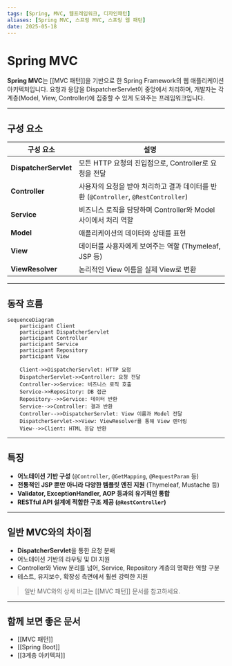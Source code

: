 ```yaml
---
tags: [Spring, MVC, 웹프레임워크, 디자인패턴]
aliases: [Spring MVC, 스프링 MVC, 스프링 웹 패턴]
date: 2025-05-18
---
```


# Spring MVC

**Spring MVC**는 [[MVC 패턴]]을 기반으로 한 Spring Framework의 웹 애플리케이션 아키텍처입니다. 요청과 응답을 DispatcherServlet이 중앙에서 처리하며, 개발자는 각 계층(Model, View, Controller)에 집중할 수 있게 도와주는 프레임워크입니다.

---

## 구성 요소

| 구성 요소 | 설명 |
|-----------|------|
| **DispatcherServlet** | 모든 HTTP 요청의 진입점으로, Controller로 요청을 전달 |
| **Controller** | 사용자의 요청을 받아 처리하고 결과 데이터를 반환 (`@Controller`, `@RestController`) |
| **Service** | 비즈니스 로직을 담당하며 Controller와 Model 사이에서 처리 역할 |
| **Model** | 애플리케이션의 데이터와 상태를 표현 |
| **View** | 데이터를 사용자에게 보여주는 역할 (Thymeleaf, JSP 등) |
| **ViewResolver** | 논리적인 View 이름을 실제 View로 변환 |

---

## 동작 흐름

```mermaid
sequenceDiagram
    participant Client
    participant DispatcherServlet
    participant Controller
    participant Service
    participant Repository
    participant View

    Client->>DispatcherServlet: HTTP 요청
    DispatcherServlet->>Controller: 요청 전달
    Controller->>Service: 비즈니스 로직 호출
    Service->>Repository: DB 접근
    Repository-->>Service: 데이터 반환
    Service-->>Controller: 결과 반환
    Controller-->>DispatcherServlet: View 이름과 Model 전달
    DispatcherServlet->>View: ViewResolver를 통해 View 렌더링
    View-->>Client: HTML 응답 반환
```

---

## 특징

- **어노테이션 기반 구성** (`@Controller`, `@GetMapping`, `@RequestParam` 등)
- **전통적인 JSP 뿐만 아니라 다양한 템플릿 엔진 지원** (Thymeleaf, Mustache 등)
- **Validator, ExceptionHandler, AOP 등과의 유기적인 통합**
- **RESTful API 설계에 적합한 구조 제공 (`@RestController`)**

---

## 일반 MVC와의 차이점

- **DispatcherServlet**을 통한 요청 분배
- 어노테이션 기반의 라우팅 및 DI 지원
- Controller와 View 분리를 넘어, Service, Repository 계층의 명확한 역할 구분
- 테스트, 유지보수, 확장성 측면에서 훨씬 강력한 지원

> 일반 MVC와의 상세 비교는 [[MVC 패턴]] 문서를 참고하세요.

---

## 함께 보면 좋은 문서

- [[MVC 패턴]]
- [[Spring Boot]]
- [[3계층 아키텍처]]
